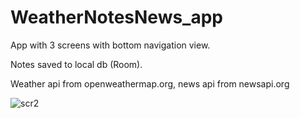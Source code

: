 # WeatherNotesNews_app

App with 3 screens with bottom navigation view.

Notes saved to local db (Room). 

Weather api from openweathermap.org, news api from newsapi.org

![scr2](https://user-images.githubusercontent.com/63956057/103865507-817fb180-50ee-11eb-99c8-c45e22df0440.png)
